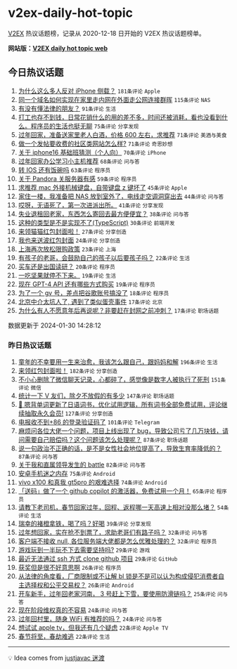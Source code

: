 # v2ex-daily-hot-topic

[V2EX](https://www.v2ex.com/) 热议话题榜，记录从 2020-12-18 日开始的 V2EX 热议话题榜单。

**网站版：[V2EX daily hot topic web](https://boojack.github.io/v2ex-daily-hot-topic-web/)**

## 今日热议话题

<!-- TODAY BEGIN -->

1. [为什么这么多人反对 iPhone 侧载？](https://www.v2ex.com/t/1012660) `181条评论` `Apple`
1. [同一个域名如何实现在家里走内网在外面走公网连接群晖](https://www.v2ex.com/t/1012671) `115条评论` `NAS`
1. [有没有懂法律的朋友？](https://www.v2ex.com/t/1012663) `91条评论` `生活`
1. [打工也存不到钱，日常花销什么的用的差不多，时间还被消耗，看也没看到什么。程序员的生活也挺无聊](https://www.v2ex.com/t/1012652) `75条评论` `分享发现`
1. [过年回家，准备送家里老人白酒，价格 600 左右，求推荐](https://www.v2ex.com/t/1012668) `71条评论` `美酒与美食`
1. [做一个发帖要收费的社区类网站怎么样?](https://www.v2ex.com/t/1012683) `71条评论` `奇思妙想`
1. [关于 iphone16 基础班猜测（个人向）](https://www.v2ex.com/t/1012694) `70条评论` `iPhone`
1. [过年回家办公学习小主机推荐](https://www.v2ex.com/t/1012703) `68条评论` `问与答`
1. [转 IOS 还有饭碗吗](https://www.v2ex.com/t/1012676) `63条评论` `程序员`
1. [关于 Pandora 关服务器有感](https://www.v2ex.com/t/1012710) `59条评论` `程序员`
1. [求推荐 mac 外接机械键盘，自带键盘 z 键坏了](https://www.v2ex.com/t/1012645) `45条评论` `Apple`
1. [家住一楼，我准备把 NAS 放到室外了，电线走空调洞穿出去](https://www.v2ex.com/t/1012845) `44条评论` `问与答`
1. [哎呀，无语死了，第一次进派出所。](https://www.v2ex.com/t/1012638) `41条评论` `分享发现`
1. [失业退租回老家，东西怎么寄回去最方便便宜？](https://www.v2ex.com/t/1012818) `38条评论` `问与答`
1. [这种的类型是不是实现不了(TypeScript)](https://www.v2ex.com/t/1012854) `30条评论` `前端开发`
1. [来领猫猫红包封面啦！](https://www.v2ex.com/t/1012684) `27条评论` `分享创造`
1. [我也来送波红包封面](https://www.v2ex.com/t/1012856) `24条评论` `分享创造`
1. [上海再次放松限购政策](https://www.v2ex.com/t/1012850) `23条评论` `上海`
1. [有孩子的老哥，会鼓励自己的孩子以后要孩子吗？](https://www.v2ex.com/t/1012729) `22条评论` `生活`
1. [买车还是出国读研？](https://www.v2ex.com/t/1012718) `20条评论` `程序员`
1. [一吃坚果就停不下来。](https://www.v2ex.com/t/1012737) `19条评论` `生活`
1. [现在 GPT-4 API 还有哪些方式购买](https://www.v2ex.com/t/1012669) `19条评论` `程序员`
1. [为了一个 gv 号，差点把谷歌账号搞没了](https://www.v2ex.com/t/1012709) `18条评论` `程序员`
1. [北京中介太坑人了, 遇到了类似蛋壳事件](https://www.v2ex.com/t/1012715) `17条评论` `北京`
1. [为什么有人不愿意年后再说呢？非要赶在封网之前冲刺？](https://www.v2ex.com/t/1012688) `17条评论` `职场话题`

数据更新于 2024-01-30 14:28:12

<!-- TODAY END -->

### 昨日热议话题

<!-- YESTERDAY BEGIN -->

1. [童年的不幸要用一生来治愈，我该怎么跟自己，跟妈妈和解](https://www.v2ex.com/t/1012337) `196条评论` `生活`
1. [来领红包封面啦！](https://www.v2ex.com/t/1012358) `182条评论` `分享创造`
1. [不小心删除了微信聊天记录，心都碎了，感觉像是数字人被执行了死刑](https://www.v2ex.com/t/1012451) `151条评论` `微信`
1. [统计一下 V 友们，除夕不放假的有多少](https://www.v2ex.com/t/1012382) `147条评论` `职场话题`
1. [🎁 嗯背单词更新了日语词书，优化试用逻辑，所有词书全部免费试用，评论继续抽取永久会员!](https://www.v2ex.com/t/1012360) `127条评论` `分享创造`
1. [电报收不到+86 的登录验证码了](https://www.v2ex.com/t/1012303) `101条评论` `Telegram`
1. [麻烦问各位大佬一个问题，项目上线出现了 bug，导致公司亏了几万块钱，请问需要自己赔偿吗？这个问题该怎么处理呢？](https://www.v2ex.com/t/1012484) `87条评论` `职场话题`
1. [说一句政治不正确的话，是不是女性社会地位提高了，导致生育率降低的？](https://www.v2ex.com/t/1012454) `87条评论` `问与答`
1. [关于我和直属领导发生的 battle](https://www.v2ex.com/t/1012464) `82条评论` `问与答`
1. [安卓手机迷之内存](https://www.v2ex.com/t/1012306) `75条评论` `Android`
1. [vivo x100 和真我 gt5pro 的艰难选择](https://www.v2ex.com/t/1012313) `74条评论` `Android`
1. [「送码」做了一个 github copilot 的激活器，免费试用一个月！](https://www.v2ex.com/t/1012329) `65条评论` `程序员`
1. [请教下老司机，春节回家过年，回程、返程哪一天高速上相对没那么堵？](https://www.v2ex.com/t/1012290) `54条评论` `生活`
1. [瑞幸的褚橙拿铁，喝了吗？好喝](https://www.v2ex.com/t/1012418) `39条评论` `分享发现`
1. [过年想回家，实在抢不到票了，求助老哥们有路子吗？](https://www.v2ex.com/t/1012491) `32条评论` `问与答`
1. [客户端不接收 null, 各位服务端大佬都是怎么优雅处理的？](https://www.v2ex.com/t/1012490) `32条评论` `程序员`
1. [游戏玩到一半玩不下去需要坚持吗?](https://www.v2ex.com/t/1012365) `29条评论` `游戏`
1. [最近无法通过 ssh 方式 clone github 项目](https://www.v2ex.com/t/1012310) `29条评论` `GitHub`
1. [获奖但是很不好意思啊](https://www.v2ex.com/t/1012467) `26条评论` `程序员`
1. [从法律的角度看，厂商限制或不让解 bl 锁是不是可以认为构成侵犯消费者自主选择权和公平交易权？](https://www.v2ex.com/t/1012406) `26条评论` `Android`
1. [开车新手，过年回老家河南， 3 号赶上下雪，要使用防滑链吗？](https://www.v2ex.com/t/1012381) `25条评论` `问与答`
1. [现在阶段维权真的不容易](https://www.v2ex.com/t/1012511) `24条评论` `问与答`
1. [过年回村里，随身 WiFi 有推荐的吗？](https://www.v2ex.com/t/1012405) `24条评论` `问与答`
1. [想试试 apple tv，但我还有几个疑虑](https://www.v2ex.com/t/1012554) `22条评论` `Apple TV`
1. [春节将至，春劫难逃](https://www.v2ex.com/t/1012503) `22条评论` `生活`

<!-- YESTERDAY END -->

---

💡 Idea comes from [justjavac 迷渡](https://github.com/justjavac/)

